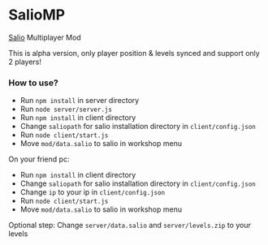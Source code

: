 # SalioMP
[Salio](https://store.steampowered.com/app/875810/Salio) Multiplayer Mod

This is alpha version, only player position & levels synced and support only 2 players!


### How to use?
- Run `npm install` in server directory
- Run `node server/server.js`
- Run `npm install` in client directory
- Change `saliopath` for salio installation directory in `client/config.json`
- Run `node client/start.js`
- Move `mod/data.salio` to salio in workshop menu

On your friend pc:
- Run `npm install` in client directory
- Change `saliopath` for salio installation directory in `client/config.json`
- Change `ip` to your ip in `client/config.json`
- Run `node client/start.js`
- Move `mod/data.salio` to salio in workshop menu

Optional step:
Change `server/data.salio` and `server/levels.zip` to your levels
